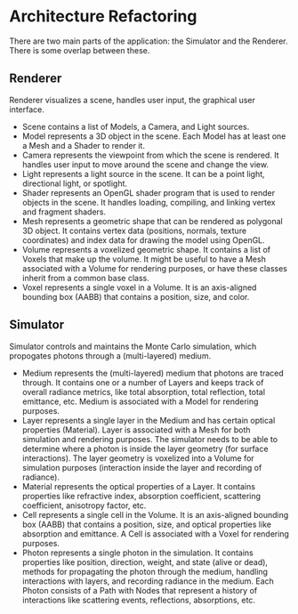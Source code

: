 # Architecture Refactoring

There are two main parts of the application: the Simulator and the Renderer. There is some overlap between these.

## Renderer

Renderer visualizes a scene, handles user input, the graphical user interface.

- Scene contains a list of Models, a Camera, and Light sources.
- Model represents a 3D object in the scene. Each Model has at least one a Mesh and a Shader to render it.
- Camera represents the viewpoint from which the scene is rendered. It handles user input to move around the scene and change the view.
- Light represents a light source in the scene. It can be a point light, directional light, or spotlight.
- Shader represents an OpenGL shader program that is used to render objects in the scene. It handles loading, compiling, and linking vertex and fragment shaders.
- Mesh represents a geometric shape that can be rendered as polygonal 3D object. It contains vertex data (positions, normals, texture coordinates) and index data for drawing the model using OpenGL.
- Volume represents a voxelized geometric shape. It contains a list of Voxels that make up the volume. It might be useful to have a Mesh associated with a Volume for rendering purposes, or have these classes inherit from a common base class.
- Voxel represents a single voxel in a Volume. It is an axis-aligned bounding box (AABB) that contains a position, size, and color.

## Simulator

Simulator controls and maintains the Monte Carlo simulation, which propogates photons through a (multi-layered) medium.

- Medium represents the (multi-layered) medium that photons are traced through. It contains one or a number of Layers and keeps track of overall radiance metrics, like total absorption, total reflection, total emittance, etc. Medium is associated with a Model for rendering purposes.
- Layer represents a single layer in the Medium and has certain optical properties (Material). Layer is associated with a Mesh for both simulation and rendering purposes. The simulator needs to be able to determine where a photon is inside the layer geometry (for surface interactions). The layer geometry is voxelized into a Volume for simulation purposes (interaction inside the layer and recording of radiance).
- Material represents the optical properties of a Layer. It contains properties like refractive index, absorption coefficient, scattering coefficient, anisotropy factor, etc.
- Cell represents a single cell in the Volume. It is an axis-aligned bounding box (AABB) that contains a position, size, and optical properties like absorption and emittance. A Cell is associated with a Voxel for rendering purposes.
- Photon represents a single photon in the simulation. It contains properties like position, direction, weight, and state (alive or dead), methods for propagating the photon through the medium, handling interactions with layers, and recording radiance in the medium. Each Photon consists of a Path with Nodes that represent a history of interactions like scattering events, reflections, absorptions, etc.

